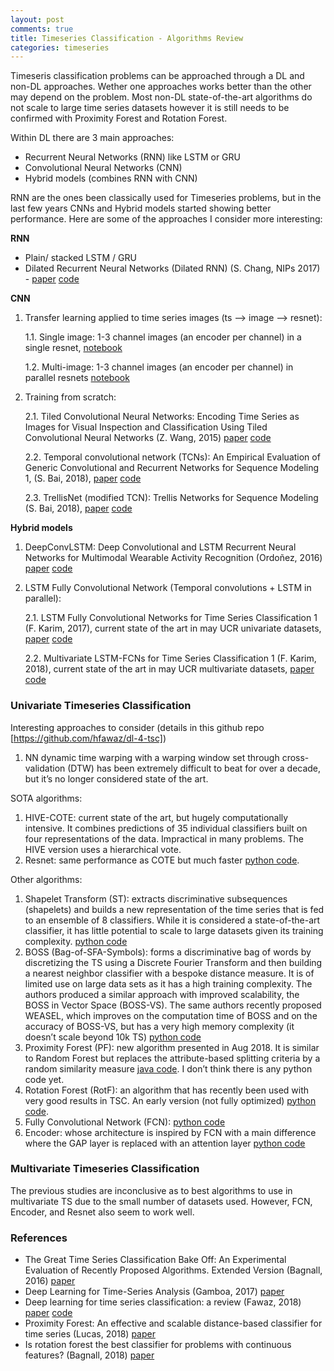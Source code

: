 ```yaml
---
layout: post
comments: true
title: Timeseries Classification - Algorithms Review
categories: timeseries
---
```


Timeseris classification problems can be approached through a DL and non-DL approaches. Wether one approaches works better than the other may depend on the problem. Most non-DL state-of-the-art algorithms do not scale to large time series datasets however it is still needs to be confirmed with Proximity Forest and Rotation Forest.

Within DL there are 3 main approaches:

- Recurrent Neural Networks (RNN) like LSTM or GRU
- Convolutional Neural Networks (CNN)
- Hybrid models (combines RNN with CNN)

RNN are the ones been classically used for Timeseries problems, but in the last few years CNNs and Hybrid models started showing better performance. Here are some of the approaches I consider more interesting:

**RNN**
- Plain/ stacked LSTM / GRU
- Dilated Recurrent Neural Networks (Dilated RNN) (S. Chang, NIPs 2017) - [paper](https://arxiv.org/abs/1710.02224) [code](https://github.com/code-terminator/DilatedRNN)

**CNN**
1. Transfer learning applied to time series images (ts —> image —> resnet):

    1.1. Single image: 1-3 channel images (an encoder per channel) in a single resnet, [notebook](https://github.com/dzlab/deepprojects/blob/master/timeseries/Timeseries_Earthquakes.ipynb)

    1.2. Multi-image: 1-3 channel images (an encoder per channel) in parallel resnets [notebook]()

2. Training from scratch:

    2.1. Tiled Convolutional Neural Networks: Encoding Time Series as Images for Visual Inspection and Classification Using Tiled Convolutional Neural Networks (Z. Wang, 2015) [paper](https://aaai.org/ocs/index.php/WS/AAAIW15/paper/viewFile/10179/10251) [code](https://github.com/cauchyturing/Imaging-time-series-to-improve-classification-and-imputation)

    2.2. Temporal convolutional network (TCNs): An Empirical Evaluation of Generic Convolutional and Recurrent Networks for Sequence Modeling 1, (S. Bai, 2018), [paper](https://arxiv.org/abs/1803.01271) [code](https://github.com/locuslab/TCN)

    2.3. TrellisNet (modified TCN): Trellis Networks for Sequence Modeling (S. Bai, 2018), [paper](https://arxiv.org/abs/1810.06682) [code](https://github.com/locuslab/trellisnet)

**Hybrid models**

1. DeepConvLSTM: Deep Convolutional and LSTM Recurrent Neural Networks for Multimodal Wearable Activity Recognition (Ordoñez, 2016) [paper](https://www.mdpi.com/1424-8220/16/1/115/pdf) [code](https://scrutinizer-ci.com/g/NLeSC/mcfly/inspections/b8ffce89-d59a-4d05-a6c2-3bc6831ba9c1/code-structure/py-function/generate_DeepConvLSTM_model?expandCoverage=1)

2. LSTM Fully Convolutional Network (Temporal convolutions + LSTM in parallel):

    2.1. LSTM Fully Convolutional Networks for Time Series Classification 1 (F. Karim, 2017), current state of the art in may UCR univariate datasets, [paper](https://arxiv.org/abs/1709.05206) [code](https://github.com/houshd/LSTM-FCN)

    2.2. Multivariate LSTM-FCNs for Time Series Classification 1 (F. Karim, 2018), current state of the art in may UCR multivariate datasets, [paper](https://arxiv.org/abs/1801.04503) [code](https://github.com/titu1994/MLSTM-FCN)

### Univariate Timeseries Classification

Interesting approaches to consider (details in this github repo [https://github.com/hfawaz/dl-4-tsc])

1. NN dynamic time warping with a warping window set through cross-validation (DTW) has been extremely difficult to beat for over a decade, but it’s no longer considered state of the art.

SOTA  algorithms:

1. HIVE-COTE: current state of the art, but hugely computationally intensive. It combines predictions of 35 individual classifiers built on four representations of the data. Impractical in many problems. The HIVE version uses a hierarchical vote.
2. Resnet: same performance as COTE but much faster [python code](https://github.com/hfawaz/dl-4-tsc).

Other algorithms:
1. Shapelet Transform (ST): extracts discriminative subsequences (shapelets) and builds a new representation of the time series that is fed to an ensemble of 8 classifiers. While it is considered a state-of-the-art classifier, it has little potential to scale to large datasets given its training complexity. [python code](https://tslearn.readthedocs.io/en/latest/index.html)
2. BOSS (Bag-of-SFA-Symbols): forms a discriminative bag of words by discretizing the TS using a Discrete Fourier Transform and then building a nearest neighbor classifier with a bespoke distance measure. It is of limited use on large data sets as it has a high training complexity. The authors produced a similar approach with improved scalability, the BOSS in Vector Space (BOSS-VS). The same authors recently proposed WEASEL, which improves on the computation time of BOSS and on the accuracy of BOSS-VS, but has a very high memory complexity (it doesn’t scale beyond 10k TS) [python code](https://pyts.readthedocs.io/en/latest/index.html)
3. Proximity Forest (PF): new algorithm presented in Aug 2018. It is similar to Random Forest but replaces the attribute-based splitting criteria by a random similarity measure [java code](https://github.com/fpetitjean/ProximityForest). I don’t think there is any python code yet.
4. Rotation Forest (RotF): an algorithm that has recently been used with very good results in TSC. An early version (not fully optimized) [python code](http://www.timeseriesclassification.com/RotationForest/RotationForestClassifier_py.py).
5. Fully Convolutional Network (FCN): [python code](https://github.com/hfawaz/dl-4-tsc)
6. Encoder: whose architecture is inspired by FCN with a main difference where the GAP layer is replaced with an attention layer [python code](https://github.com/hfawaz/dl-4-tsc)

### Multivariate Timeseries Classification
The previous studies are inconclusive as to best algorithms to use in multivariate TS due to the small number of datasets used. However, FCN, Encoder, and Resnet also seem to work well.

### References
- The Great Time Series Classification Bake Off: An Experimental Evaluation of Recently Proposed Algorithms. Extended Version (Bagnall, 2016) [paper](https://arxiv.org/abs/1602.01711)
- Deep Learning for Time-Series Analysis (Gamboa, 2017) [paper](https://arxiv.org/abs/1701.01887)
- Deep learning for time series classification: a review (Fawaz, 2018) [paper](https://arxiv.org/abs/1809.04356) [code](https://github.com/hfawaz/dl-4-tsc)
- Proximity Forest: An effective and scalable distance-based classifier for time series (Lucas, 2018) [paper](https://arxiv.org/abs/1808.10594)
- Is rotation forest the best classifier for problems with continuous features? (Bagnall, 2018) [paper](https://arxiv.org/abs/1809.06705)